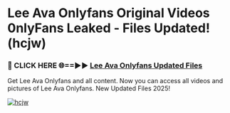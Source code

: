 # Lee Ava Onlyfans Original Videos 0nlyFans Leaked - Files Updated! (hcjw)

<h3>🔴 CLICK HERE 🌐==►► <a href="https://tinyurl.com/ehrbuxhb" rel="nofollow">Lee Ava Onlyfans Updated Files</a></h3>

Get Lee Ava Onlyfans and all content. Now you can access all videos and pictures of Lee Ava Onlyfans. New Updated Files 2025!

[![hcjw](https://i.imgur.com/lVYEuWS.gif)](https://tinyurl.com/ehrbuxhb)
